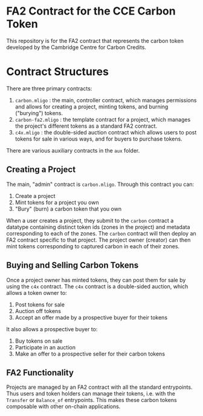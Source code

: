 # FA2 Contract for the CCE Carbon Token

This repository is for the FA2 contract that represents the carbon token developed by the Cambridge Centre for Carbon Credits.

# Contract Structures 

There are three primary contracts:
1. `carbon.mligo` : the main, controller contract, which manages permissions and allows for creating a project, minting tokens, and burning ("burying") tokens.
1. `carbon-fa2.mligo` : the template contract for a project, which manages the project's different tokens as a standard FA2 contract.
1. `c4x.mligo` : the double-sided auction contract which allows users to post tokens for sale in various ways, and for buyers to purchase tokens.
<!-- 
1. `bury.mligo` : the contract that manages the BURY token
-->

There are various auxiliary contracts in the `aux` folder.

## Creating a Project

The main, "admin" contract is `carbon.mligo`. Through this contract you can:
1. Create a project 
1. Mint tokens for a project you own
1. "Bury" (burn) a carbon token that you own
<!--1. Add a new token (zone) to your project -->

When a user creates a project, they submit to the `carbon` contract a datatype containing distinct token ids (zones in the project) and metadata corresponding to each of the zones. The `carbon` contract will then deploy an FA2 contract specific to that project. The project owner (creator) can then mint tokens corresponding to captured carbon in each of their zones.

## Buying and Selling Carbon Tokens
Once a project owner has minted tokens, they can post them for sale by using the `c4x` contract. The `c4x` contract is a double-sided auction, which allows a token owner to:
1. Post tokens for sale
1. Auction off tokens 
1. Accept an offer made by a prospective buyer for their tokens

It also allows a prospective buyer to:
1. Buy tokens on sale
1. Participate in an auction 
1. Make an offer to a prospective seller for their carbon tokens

## FA2 Functionality

Projects are managed by an FA2 contract with all the standard entrypoints. Thus users and token holders can manage their tokens, i.e. with the `Transfer` or `Balance_of` entrypoints. This makes these carbon tokens composable with other on-chain applications.
